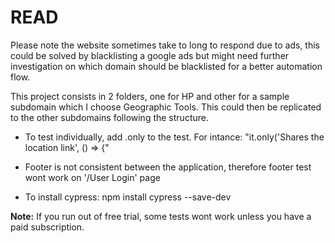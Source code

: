 # READ

Please note the website sometimes take to long to respond due to ads, this could be solved by blacklisting a google ads but might need further investigation on which domain should be blacklisted for a better automation flow.

This project consists in 2 folders, one for HP and other for a sample subdomain which I choose Geographic Tools. This could then be replicated to the other subdomains following the structure.

- To test individually, add .only to the test.
  For intance: "it.only('Shares the location link', () => {"

- Footer is not consistent between the application, therefore footer test wont work on 
  '/User Login' page

- To install cypress: npm install cypress --save-dev

**Note:** If you run out of free trial, some tests wont work unless you have a paid subscription.
